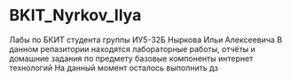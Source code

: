 # BKIT_Nyrkov_Ilya
Лабы по БКИТ студента группы ИУ5-32Б Ныркова Ильи Алексеевича 
В данном репазитории находятся лабораторные работы, отчёты и домашние задания по
предмету базовые компоненты интернет технологий
На данный момент осталось выполнить дз

